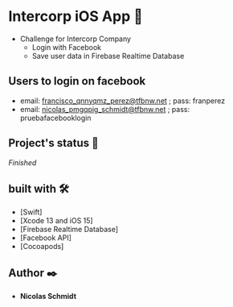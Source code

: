 # Intercorp iOS App 📲

* Challenge for Intercorp Company
  * Login with Facebook
  * Save user data in Firebase Realtime Database


## Users to login on facebook
* email: francisco_qnnyqmz_perez@tfbnw.net ; pass: franperez
* email: nicolas_pmgqpig_schmidt@tfbnw.net ; pass: pruebafacebooklogin

## Project's status 🚀

_Finished_

## built with 🛠️

* [Swift]
* [Xcode 13 and iOS 15]
* [Firebase Realtime Database]
* [Facebook API]
* [Cocoapods]

## Author ✒️

* **Nicolas Schmidt** 
